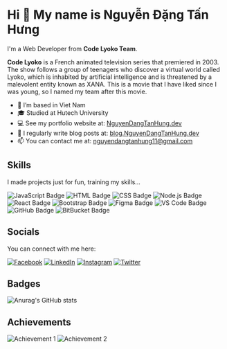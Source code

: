 # Hi 👋 My name is Nguyễn Đặng Tấn Hưng
I'm a Web Developer from **Code Lyoko Team**.

**Code Lyoko** is a French animated television series that premiered in 2003. The show follows a group of teenagers who discover a virtual world called Lyoko, which is inhabited by artificial intelligence and is threatened by a malevolent entity known as XANA. This is a movie that I have liked since I was young, so I named my team after this movie.

- 🔭 I’m based in Viet Nam  
- 🎓 Studied at Hutech University  
- 💻 See my portfolio website at: [NguyenDangTanHung.dev](https://NguyenDangTanHung.dev)  
- 📝 I regularly write blog posts at: [blog.NguyenDangTanHung.dev](https://blog.NguyenDangTanHung.dev)  
- 📫 You can contact me at: [nguyendangtanhung11@gmail.com](mailto:nguyendangtanhung11@gmail.com)

## Skills
I made projects just for fun, training my skills...

![JavaScript Badge](https://img.shields.io/badge/-JavaScript-000?style=for-the-badge&logo=javascript)
![HTML Badge](https://img.shields.io/badge/-HTML5-000?style=for-the-badge&logo=html5)
![CSS Badge](https://img.shields.io/badge/-CSS3-000?style=for-the-badge&logo=css3)
![Node.js Badge](https://img.shields.io/badge/-Node.js-000?style=for-the-badge&logo=node.js)
![React Badge](https://img.shields.io/badge/-React-000?style=for-the-badge&logo=react)
![Bootstrap Badge](https://img.shields.io/badge/-Bootstrap-000?style=for-the-badge&logo=bootstrap)
![Figma Badge](https://img.shields.io/badge/-Figma-000?style=for-the-badge&logo=figma)
![VS Code Badge](https://img.shields.io/badge/-VS_Code-000?style=for-the-badge&logo=visual-studio-code)
![GitHub Badge](https://img.shields.io/badge/-GitHub-000?style=for-the-badge&logo=github)
![BitBucket Badge](https://img.shields.io/badge/-Bitbucket-000?style=for-the-badge&logo=bitbucket)

## Socials
You can connect with me here:

[![Facebook](https://img.shields.io/badge/Facebook-1877F2?style=for-the-badge&logo=facebook&logoColor=white)](https://facebook.com/username)
[![LinkedIn](https://img.shields.io/badge/LinkedIn-0077B5?style=for-the-badge&logo=linkedin&logoColor=white)](https://linkedin.com/in/username)
[![Instagram](https://img.shields.io/badge/Instagram-E4405F?style=for-the-badge&logo=instagram&logoColor=white)](https://instagram.com/username)
[![Twitter](https://img.shields.io/badge/Twitter-1DA1F2?style=for-the-badge&logo=twitter&logoColor=white)](https://twitter.com/username)

## Badges
![Anurag's GitHub stats](https://github-readme-stats.vercel.app/api?username=anuraghazra&show_icons=true&theme=radical)


## Achievements
![Achievement 1](https://your-image-url-1.com)
![Achievement 2](https://your-image-url-2.com)
